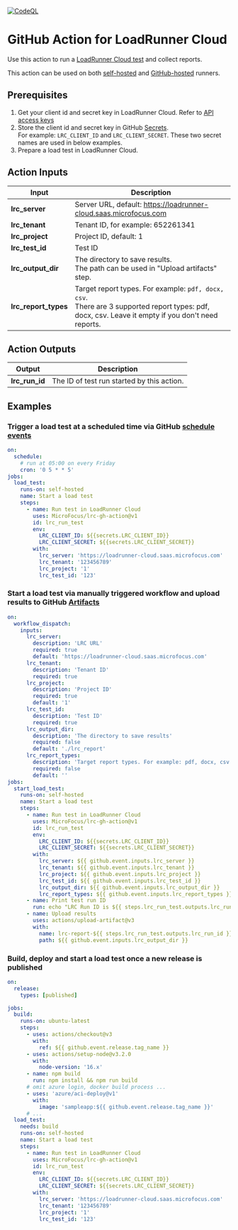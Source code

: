 [![CodeQL](https://github.com/MicroFocus/lrc-gh-action/actions/workflows/codeql-analysis.yml/badge.svg)](https://github.com/MicroFocus/lrc-gh-action/actions/workflows/codeql-analysis.yml)

# GitHub Action for LoadRunner Cloud

Use this action to run a [LoadRunner Cloud test](https://admhelp.microfocus.com/lrc/en/Latest/Content/Storm/t_run_load_test.htm) and collect reports.

This action can be used on both [self-hosted](https://docs.github.com/en/actions/hosting-your-own-runners) and [GitHub-hosted](https://docs.github.com/en/actions/using-github-hosted-runners) runners.

## Prerequisites

1. Get your client id and secret key in LoadRunner Cloud. Refer to [API access keys](https://admhelp.microfocus.com/lrc/en/Latest/Content/Storm/Admin-APIAccess.htm)
2. Store the client id and secret key in GitHub [Secrets](https://docs.github.com/en/actions/security-guides/encrypted-secrets#creating-encrypted-secrets-for-a-repository).   
   For example: `LRC_CLIENT_ID` and `LRC_CLIENT_SECRET`. These two secret names are used in below examples.
3. Prepare a load test in LoadRunner Cloud.

## Action Inputs

| Input                | Description                                                                                                                                     |
|----------------------|-------------------------------------------------------------------------------------------------------------------------------------------------|
| **lrc_server**       | Server URL, default: https://loadrunner-cloud.saas.microfocus.com                                                                               |
| **lrc_tenant**       | Tenant ID, for example: 652261341                                                                                                               |
| **lrc_project**      | Project ID, default: 1                                                                                                                          |
| **lrc_test_id**      | Test ID                                                                                                                                         |
| **lrc_output_dir**   | The directory to save results. <br/>The path can be used in "Upload artifacts" step.                                                            |
| **lrc_report_types** | Target report types. For example: `pdf, docx, csv`.  <br/>There are 3 supported report types: pdf, docx, csv. Leave it empty if you don't need reports. |

## Action Outputs

| Output         | Description                                |
|----------------|--------------------------------------------|
| **lrc_run_id** | The ID of test run started by this action. |

## Examples

### Trigger a load test at a scheduled time via GitHub [schedule events](https://docs.github.com/en/actions/using-workflows/events-that-trigger-workflows#schedule)

```yml
on:
  schedule:
    # run at 05:00 on every Friday
    cron: '0 5 * * 5'
jobs:
  load_test:
    runs-on: self-hosted
    name: Start a load test
    steps:
      - name: Run test in LoadRunner Cloud
        uses: MicroFocus/lrc-gh-action@v1
        id: lrc_run_test
        env:
          LRC_CLIENT_ID: ${{secrets.LRC_CLIENT_ID}}
          LRC_CLIENT_SECRET: ${{secrets.LRC_CLIENT_SECRET}}
        with:
          lrc_server: 'https://loadrunner-cloud.saas.microfocus.com'
          lrc_tenant: '123456789'
          lrc_project: '1'
          lrc_test_id: '123'
```

### Start a load test via manually triggered workflow and upload results to GitHub [Artifacts](https://docs.github.com/en/actions/using-workflows/storing-workflow-data-as-artifacts)

```yml
on: 
  workflow_dispatch:
    inputs:
      lrc_server:
        description: 'LRC URL'
        required: true
        default: 'https://loadrunner-cloud.saas.microfocus.com'
      lrc_tenant:
        description: 'Tenant ID'
        required: true
      lrc_project:
        description: 'Project ID'
        required: true
        default: '1'
      lrc_test_id:
        description: 'Test ID'
        required: true
      lrc_output_dir:
        description: 'The directory to save results'
        required: false
        default: './lrc_report'
      lrc_report_types:
        description: 'Target report types. For example: pdf, docx, csv'
        required: false
        default: ''
jobs:
  start_load_test:
    runs-on: self-hosted
    name: Start a load test
    steps:
      - name: Run test in LoadRunner Cloud
        uses: MicroFocus/lrc-gh-action@v1
        id: lrc_run_test
        env:
          LRC_CLIENT_ID: ${{secrets.LRC_CLIENT_ID}}
          LRC_CLIENT_SECRET: ${{secrets.LRC_CLIENT_SECRET}}
        with:
          lrc_server: ${{ github.event.inputs.lrc_server }}
          lrc_tenant: ${{ github.event.inputs.lrc_tenant }}
          lrc_project: ${{ github.event.inputs.lrc_project }}
          lrc_test_id: ${{ github.event.inputs.lrc_test_id }}
          lrc_output_dir: ${{ github.event.inputs.lrc_output_dir }}
          lrc_report_types: ${{ github.event.inputs.lrc_report_types }}
      - name: Print test run ID
        run: echo "LRC Run ID is ${{ steps.lrc_run_test.outputs.lrc_run_id }}"
      - name: Upload results
        uses: actions/upload-artifact@v3
        with:
          name: lrc-report-${{ steps.lrc_run_test.outputs.lrc_run_id }}
          path: ${{ github.event.inputs.lrc_output_dir }}
```

### Build, deploy and start a load test once a new release is published

```yml
on:
  release:
    types: [published]

jobs:
  build:
    runs-on: ubuntu-latest
    steps:
      - uses: actions/checkout@v3
        with:
          ref: ${{ github.event.release.tag_name }}
      - uses: actions/setup-node@v3.2.0
        with:
          node-version: '16.x'
      - name: npm build
        run: npm install && npm run build
      # omit azure login, docker build process ...
      - uses: 'azure/aci-deploy@v1'
        with:
          image: 'sampleapp:${{ github.event.release.tag_name }}'
      # ...
  load_test:
    needs: build
    runs-on: self-hosted
    name: Start a load test
    steps:
      - name: Run test in LoadRunner Cloud
        uses: MicroFocus/lrc-gh-action@v1
        id: lrc_run_test
        env:
          LRC_CLIENT_ID: ${{secrets.LRC_CLIENT_ID}}
          LRC_CLIENT_SECRET: ${{secrets.LRC_CLIENT_SECRET}}
        with:
          lrc_server: 'https://loadrunner-cloud.saas.microfocus.com'
          lrc_tenant: '123456789'
          lrc_project: '1'
          lrc_test_id: '123'
```


